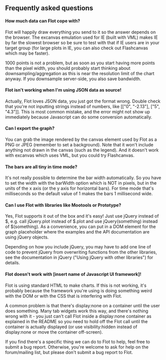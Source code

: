 ## Frequently asked questions

#### How much data can Flot cope with?

Flot will happily draw everything you send to it so the answer depends on the
browser. The excanvas emulation used for IE (built with VML) makes IE by far the
slowest browser so be sure to test with that if IE users are in your target
group (for large plots in IE, you can also check out Flashcanvas which may be
faster).

1000 points is not a problem, but as soon as you start having more points than
the pixel width, you should probably start thinking about
downsampling/aggregation as this is near the resolution limit of the chart
anyway. If you downsample server-side, you also save bandwidth.

#### Flot isn't working when I'm using JSON data as source!

Actually, Flot loves JSON data, you just got the format wrong. Double check that
you're not inputting strings instead of numbers, like
[["0", "-2.13"], ["5", "4.3"]]. This is most common mistake, and the error might
not show up immediately because Javascript can do some conversion automatically.

#### Can I export the graph?

You can grab the image rendered by the canvas element used by Flot as a PNG or
JPEG (remember to set a background). Note that it won't include anything not
drawn in the canvas (such as the legend). And it doesn't work with excanvas
which uses VML, but you could try Flashcanvas.

#### The bars are all tiny in time mode?

It's not really possible to determine the bar width automatically. So you have
to set the width with the barWidth option which is NOT in pixels, but in the
units of the x axis (or the y axis for horizontal bars). For time mode that's
milliseconds so the default value of 1 makes the bars 1 millisecond wide.

#### Can I use Flot with libraries like Mootools or Prototype?

Yes, Flot supports it out of the box and it's easy! Just use jQuery instead of
$, e.g. call jQuery.plot instead of $.plot and use jQuery(something) instead of
$(something). As a convenience, you can put in a DOM element for the graph
placeholder where the examples and the API documentation are using jQuery
objects.

Depending on how you include jQuery, you may have to add one line of code to
prevent jQuery from overwriting functions from the other libraries, see the
documentation in jQuery ("Using jQuery with other libraries") for details.

#### Flot doesn't work with [insert name of Javascript UI framework]!

Flot is using standard HTML to make charts. If this is not working, it's
probably because the framework you're using is doing something weird with the
DOM or with the CSS that is interfering with Flot.

A common problem is that there's display:none on a container until the user does
something. Many tab widgets work this way, and there's nothing wrong with it -
you just can't call Flot inside a display:none container as explained in the
README so you need to hold off the Flot call until the container is actually
displayed (or use visibility:hidden instead of display:none or move the
container off-screen).

If you find there's a specific thing we can do to Flot to help, feel free to
submit a bug report. Otherwise, you're welcome to ask for help on the
forum/mailing list, but please don't submit a bug report to Flot.
